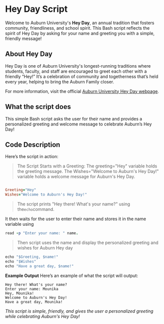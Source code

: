 # Hey Day  Script 

Welcome to Auburn University's **Hey Day**, an annual tradition that fosters community, friendliness, and school spirit. This Bash script reflects the spirit of Hey Day by asking for your name and greeting you with a simple, friendly message!

## About Hey Day

Hey Day is one of Auburn University's longest-running traditions where students, faculty, and staff are encouraged to greet each other with a friendly “Hey!” It’s a celebration of community and togetherness that’s held every year, helping to bring the Auburn Family closer.

For more information, visit the official [Auburn University Hey Day webpage](http://sga.auburn.edu/hey-day/).

## What the script does

This simple Bash script asks the user for their name and provides a personalized greeting and welcome message to celebrate Auburn’s Hey Day!

## Code Description

Here’s the script in action:
>The Script Starts with a Greeting:
The greeting="Hey" variable holds the greeting message.
The Wishes="Welcome to Auburn's Hey Day!" variable holds a welcome message for Auburn's Hey Day.
```ruby

Greeting="Hey"
Wishes="Welcome to Auburn's Hey Day!"

```
>The script prints "Hey there! What's your name?" using the``` echo ```command.

It then waits for the user to enter their name and stores it in the name variable using
```ruby 
read -p "Enter your name: " name.
```
> Then script uses the name and display the personalized greeting and  wishes for Auburn Hey day
```ruby
echo "$Greeting, $name!"
echo "$Wishes"
echo "Have a great day, $name!"
```
**Example Output**
Here’s an example of what the script will output:
```
Hey there! What's your name?
Enter your name: Mounika
Hey, Mounika!
Welcome to Auburn's Hey Day!
Have a great day, Mounika!
```
*This script is simple, friendly, and gives the user a personalized greeting while celebrating Auburn's Hey Day!*


